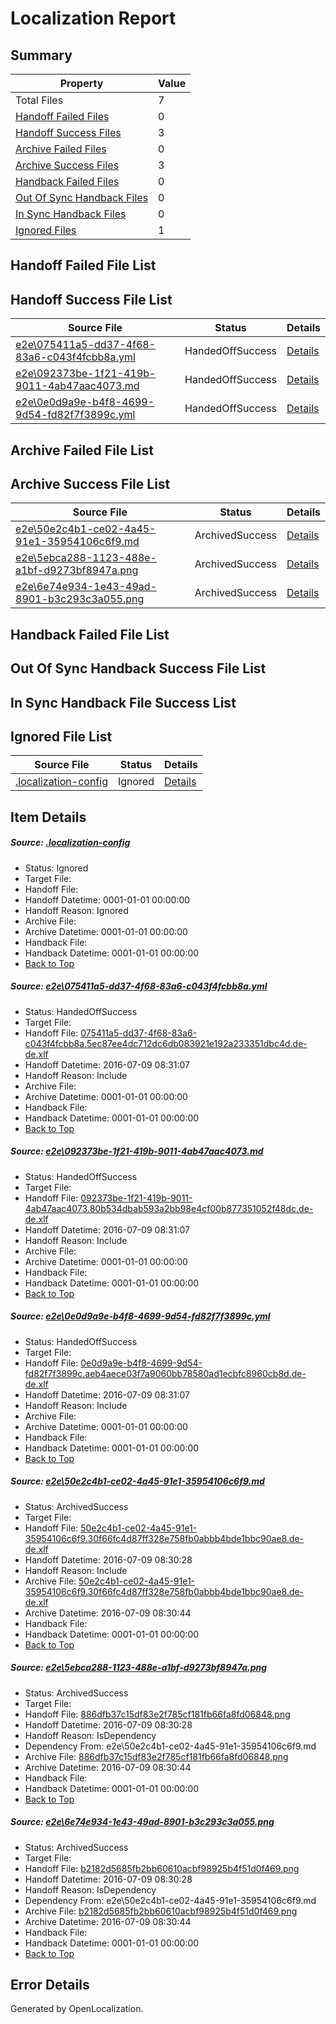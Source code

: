 # <a name='report-top'></a> Localization Report

## Summary
 Property | Value 
 -------- | ----- 
 Total Files | 7
[ Handoff Failed Files ](#handoff-failed-list)| 0
[ Handoff Success Files ](#handoff-success-list)| 3
[ Archive Failed Files ](#archive-failed-list)| 0
[ Archive Success Files ](#archive-success-list)| 3
[ Handback Failed Files ](#handback-failed-list)| 0
[ Out Of Sync Handback Files ](#outofsync-handback-success-list)| 0
[ In Sync Handback Files ](#insync-handback-success-list)| 0
[ Ignored Files ](#ignored-list)| 1

## <a name='handoff-failed-list'></a> Handoff Failed File List

## <a name='handoff-success-list'></a> Handoff Success File List
 Source File | Status | Details 
 ----------- | ------ | ------- 
 [e2e\075411a5-dd37-4f68-83a6-c043f4fcbb8a.yml](https://github.com/OpenLocalizationTestOrg/oltest/blob/203aa84d6ec5848a91cd9a950668361b99d9fe28/e2e/075411a5-dd37-4f68-83a6-c043f4fcbb8a.yml) | HandedOffSuccess | [Details](#12e6c8f6509ba406d67a759e25f021ff140bfd761)
 [e2e\092373be-1f21-419b-9011-4ab47aac4073.md](https://github.com/OpenLocalizationTestOrg/oltest/blob/203aa84d6ec5848a91cd9a950668361b99d9fe28/e2e/092373be-1f21-419b-9011-4ab47aac4073.md) | HandedOffSuccess | [Details](#4a5378a8be89b4bf144977bdbe277a6370df390f2)
 [e2e\0e0d9a9e-b4f8-4699-9d54-fd82f7f3899c.yml](https://github.com/OpenLocalizationTestOrg/oltest/blob/203aa84d6ec5848a91cd9a950668361b99d9fe28/e2e/0e0d9a9e-b4f8-4699-9d54-fd82f7f3899c.yml) | HandedOffSuccess | [Details](#2ef1b7c39caec11bbaf4ba651e22e144363ea0523)

## <a name='archive-failed-list'></a> Archive Failed File List

## <a name='archive-success-list'></a> Archive Success File List
 Source File | Status | Details 
 ----------- | ------ | ------- 
 [e2e\50e2c4b1-ce02-4a45-91e1-35954106c6f9.md](https://github.com/OpenLocalizationTestOrg/oltest/blob/0155961189b1247a2f24f1a4b5fee6ff6a57a540/e2e/50e2c4b1-ce02-4a45-91e1-35954106c6f9.md) | ArchivedSuccess | [Details](#0c22885ada2db79666f603cb9cb08a0f1b0be04a4)
 [e2e\5ebca288-1123-488e-a1bf-d9273bf8947a.png](https://github.com/OpenLocalizationTestOrg/oltest/blob/0155961189b1247a2f24f1a4b5fee6ff6a57a540/e2e/5ebca288-1123-488e-a1bf-d9273bf8947a.png) | ArchivedSuccess | [Details](#886dfb37c15df83e2f785cf181fb66fa8fd068485)
 [e2e\6e74e934-1e43-49ad-8901-b3c293c3a055.png](https://github.com/OpenLocalizationTestOrg/oltest/blob/0155961189b1247a2f24f1a4b5fee6ff6a57a540/e2e/6e74e934-1e43-49ad-8901-b3c293c3a055.png) | ArchivedSuccess | [Details](#b2182d5685fb2bb60610acbf98925b4f51d0f4696)

## <a name='handback-failed-list'></a> Handback Failed File List

## <a name='outofsync-handback-success-list'></a> Out Of Sync Handback Success File List

## <a name='insync-handback-success-list'></a> In Sync Handback File Success List

## <a name='ignored-list'></a> Ignored File List
 Source File | Status | Details 
 ----------- | ------ | ------- 
 [.localization-config](https://github.com/OpenLocalizationTestOrg/oltest/blob/203aa84d6ec5848a91cd9a950668361b99d9fe28/.localization-config) | Ignored | [Details](#3d4f252ac210baf56311d7e97dcc2db10974dbd20)

## Item Details
##### <a name='3d4f252ac210baf56311d7e97dcc2db10974dbd20'></a> Source: [.localization-config](https://github.com/OpenLocalizationTestOrg/oltest/blob/203aa84d6ec5848a91cd9a950668361b99d9fe28/.localization-config)
* Status: Ignored
* Target File: 
* Handoff File: 
* Handoff Datetime: 0001-01-01 00:00:00
* Handoff Reason: Ignored
* Archive File: 
* Archive Datetime: 0001-01-01 00:00:00
* Handback File: 
* Handback Datetime: 0001-01-01 00:00:00
* [Back to Top](#report-top)

##### <a name='12e6c8f6509ba406d67a759e25f021ff140bfd761'></a> Source: [e2e\075411a5-dd37-4f68-83a6-c043f4fcbb8a.yml](https://github.com/OpenLocalizationTestOrg/oltest/blob/203aa84d6ec5848a91cd9a950668361b99d9fe28/e2e/075411a5-dd37-4f68-83a6-c043f4fcbb8a.yml)
* Status: HandedOffSuccess
* Target File: 
* Handoff File: [075411a5-dd37-4f68-83a6-c043f4fcbb8a.5ec87ee4dc712dc6db083921e192a233351dbc4d.de-de.xlf](https://github.com/OpenLocalizationTestOrg/olhandoff-e2e/blob/9f481621e1d6c7108d16adaaac29278dfa6864c5/ol-handoff/OpenLocalizationTestOrg/oltest-dede-fly/ci/ht/075411a5-dd37-4f68-83a6-c043f4fcbb8a.5ec87ee4dc712dc6db083921e192a233351dbc4d.de-de.xlf)
* Handoff Datetime: 2016-07-09 08:31:07
* Handoff Reason: Include
* Archive File: 
* Archive Datetime: 0001-01-01 00:00:00
* Handback File: 
* Handback Datetime: 0001-01-01 00:00:00
* [Back to Top](#report-top)

##### <a name='4a5378a8be89b4bf144977bdbe277a6370df390f2'></a> Source: [e2e\092373be-1f21-419b-9011-4ab47aac4073.md](https://github.com/OpenLocalizationTestOrg/oltest/blob/203aa84d6ec5848a91cd9a950668361b99d9fe28/e2e/092373be-1f21-419b-9011-4ab47aac4073.md)
* Status: HandedOffSuccess
* Target File: 
* Handoff File: [092373be-1f21-419b-9011-4ab47aac4073.80b534dbab593a2bb98e4cf00b877351052f48dc.de-de.xlf](https://github.com/OpenLocalizationTestOrg/olhandoff-e2e/blob/9f481621e1d6c7108d16adaaac29278dfa6864c5/ol-handoff/OpenLocalizationTestOrg/oltest-dede-fly/ci/ht/092373be-1f21-419b-9011-4ab47aac4073.80b534dbab593a2bb98e4cf00b877351052f48dc.de-de.xlf)
* Handoff Datetime: 2016-07-09 08:31:07
* Handoff Reason: Include
* Archive File: 
* Archive Datetime: 0001-01-01 00:00:00
* Handback File: 
* Handback Datetime: 0001-01-01 00:00:00
* [Back to Top](#report-top)

##### <a name='2ef1b7c39caec11bbaf4ba651e22e144363ea0523'></a> Source: [e2e\0e0d9a9e-b4f8-4699-9d54-fd82f7f3899c.yml](https://github.com/OpenLocalizationTestOrg/oltest/blob/203aa84d6ec5848a91cd9a950668361b99d9fe28/e2e/0e0d9a9e-b4f8-4699-9d54-fd82f7f3899c.yml)
* Status: HandedOffSuccess
* Target File: 
* Handoff File: [0e0d9a9e-b4f8-4699-9d54-fd82f7f3899c.aeb4aece03f7a9060bb78580ad1ecbfc8960cb8d.de-de.xlf](https://github.com/OpenLocalizationTestOrg/olhandoff-e2e/blob/9f481621e1d6c7108d16adaaac29278dfa6864c5/ol-handoff/OpenLocalizationTestOrg/oltest-dede-fly/ci/ht/0e0d9a9e-b4f8-4699-9d54-fd82f7f3899c.aeb4aece03f7a9060bb78580ad1ecbfc8960cb8d.de-de.xlf)
* Handoff Datetime: 2016-07-09 08:31:07
* Handoff Reason: Include
* Archive File: 
* Archive Datetime: 0001-01-01 00:00:00
* Handback File: 
* Handback Datetime: 0001-01-01 00:00:00
* [Back to Top](#report-top)

##### <a name='0c22885ada2db79666f603cb9cb08a0f1b0be04a4'></a> Source: [e2e\50e2c4b1-ce02-4a45-91e1-35954106c6f9.md](https://github.com/OpenLocalizationTestOrg/oltest/blob/0155961189b1247a2f24f1a4b5fee6ff6a57a540/e2e/50e2c4b1-ce02-4a45-91e1-35954106c6f9.md)
* Status: ArchivedSuccess
* Target File: 
* Handoff File: [50e2c4b1-ce02-4a45-91e1-35954106c6f9.30f66fc4d87ff328e758fb0abbb4bde1bbc90ae8.de-de.xlf](https://github.com/OpenLocalizationTestOrg/olhandoff-e2e/blob/a0e552fe34b45723e59544c833b686fd0d504fa6/ol-handoff/OpenLocalizationTestOrg/oltest-dede-fly/ci/ht/50e2c4b1-ce02-4a45-91e1-35954106c6f9.30f66fc4d87ff328e758fb0abbb4bde1bbc90ae8.de-de.xlf)
* Handoff Datetime: 2016-07-09 08:30:28
* Handoff Reason: Include
* Archive File: [50e2c4b1-ce02-4a45-91e1-35954106c6f9.30f66fc4d87ff328e758fb0abbb4bde1bbc90ae8.de-de.xlf](https://github.com/OpenLocalizationTestOrg/olhandoff-e2e/blob/3153356c792cb337d25d93e7021dd3c432c195db/ol-archive/OpenLocalizationTestOrg/oltest-dede-fly/ci/ht/50e2c4b1-ce02-4a45-91e1-35954106c6f9.30f66fc4d87ff328e758fb0abbb4bde1bbc90ae8.de-de.xlf)
* Archive Datetime: 2016-07-09 08:30:44
* Handback File: 
* Handback Datetime: 0001-01-01 00:00:00
* [Back to Top](#report-top)

##### <a name='886dfb37c15df83e2f785cf181fb66fa8fd068485'></a> Source: [e2e\5ebca288-1123-488e-a1bf-d9273bf8947a.png](https://github.com/OpenLocalizationTestOrg/oltest/blob/0155961189b1247a2f24f1a4b5fee6ff6a57a540/e2e/5ebca288-1123-488e-a1bf-d9273bf8947a.png)
* Status: ArchivedSuccess
* Target File: 
* Handoff File: [886dfb37c15df83e2f785cf181fb66fa8fd06848.png](https://github.com/OpenLocalizationTestOrg/olhandoff-e2e/blob/a0e552fe34b45723e59544c833b686fd0d504fa6/ol-handoff/OpenLocalizationTestOrg/oltest-dede-fly/ci/ht/886dfb37c15df83e2f785cf181fb66fa8fd06848.png)
* Handoff Datetime: 2016-07-09 08:30:28
* Handoff Reason: IsDependency
* Dependency From: e2e\50e2c4b1-ce02-4a45-91e1-35954106c6f9.md
* Archive File: [886dfb37c15df83e2f785cf181fb66fa8fd06848.png](https://github.com/OpenLocalizationTestOrg/olhandoff-e2e/blob/3153356c792cb337d25d93e7021dd3c432c195db/ol-archive/OpenLocalizationTestOrg/oltest-dede-fly/ci/ht/886dfb37c15df83e2f785cf181fb66fa8fd06848.png)
* Archive Datetime: 2016-07-09 08:30:44
* Handback File: 
* Handback Datetime: 0001-01-01 00:00:00
* [Back to Top](#report-top)

##### <a name='b2182d5685fb2bb60610acbf98925b4f51d0f4696'></a> Source: [e2e\6e74e934-1e43-49ad-8901-b3c293c3a055.png](https://github.com/OpenLocalizationTestOrg/oltest/blob/0155961189b1247a2f24f1a4b5fee6ff6a57a540/e2e/6e74e934-1e43-49ad-8901-b3c293c3a055.png)
* Status: ArchivedSuccess
* Target File: 
* Handoff File: [b2182d5685fb2bb60610acbf98925b4f51d0f469.png](https://github.com/OpenLocalizationTestOrg/olhandoff-e2e/blob/a0e552fe34b45723e59544c833b686fd0d504fa6/ol-handoff/OpenLocalizationTestOrg/oltest-dede-fly/ci/ht/b2182d5685fb2bb60610acbf98925b4f51d0f469.png)
* Handoff Datetime: 2016-07-09 08:30:28
* Handoff Reason: IsDependency
* Dependency From: e2e\50e2c4b1-ce02-4a45-91e1-35954106c6f9.md
* Archive File: [b2182d5685fb2bb60610acbf98925b4f51d0f469.png](https://github.com/OpenLocalizationTestOrg/olhandoff-e2e/blob/3153356c792cb337d25d93e7021dd3c432c195db/ol-archive/OpenLocalizationTestOrg/oltest-dede-fly/ci/ht/b2182d5685fb2bb60610acbf98925b4f51d0f469.png)
* Archive Datetime: 2016-07-09 08:30:44
* Handback File: 
* Handback Datetime: 0001-01-01 00:00:00
* [Back to Top](#report-top)


## Error Details

Generated by OpenLocalization.
